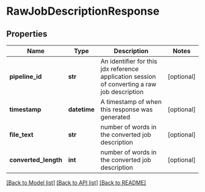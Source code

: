 # RawJobDescriptionResponse

## Properties
Name | Type | Description | Notes
------------ | ------------- | ------------- | -------------
**pipeline_id** | **str** | An identifier for this jdx reference application session of converting a raw job description | [optional] 
**timestamp** | **datetime** | A timestamp of when this response was generated | [optional] 
**file_text** | **str** | number of words in the converted job description | [optional] 
**converted_length** | **int** | number of words in the converted job description | [optional] 

[[Back to Model list]](../README.md#documentation-for-models) [[Back to API list]](../README.md#documentation-for-api-endpoints) [[Back to README]](../README.md)


